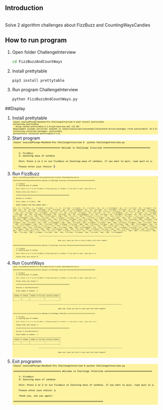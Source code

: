 ## Introduction 
<br/>
Solve 2 algorithm challenges about FizzBuzz and CountingWaysCandies

## How to run program 

1. Open folder ChallengeInterview

    ```sh
    cd FizzBuzzAndCountWays 
    ```

2. Install prettytable 
   
    ```sh
    pip3 install prettytable
    ```
   
3. Run program ChallengeInterview 

    ```sh
    python FizzBuzzAndCountWays.py
    ```


##Display
1. Install prettytable
![PrettyTable](display/prettytable.png)
2. Start program
![Start](display/start.png)
3. Run FizzBuzz 
![FizzBuzz](display/fizzbuzz.png)
4. Run CountWays 
![CountWays](display/countways.png)
5. Exit programm 
![Exit](display/quit.png)





   
   
   

